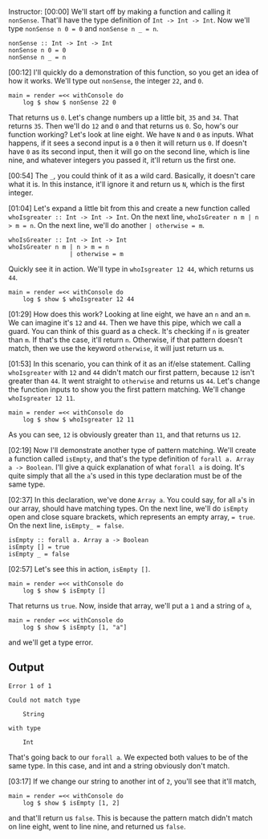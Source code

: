 Instructor: [00:00] We'll start off by making a function and calling it `nonSense`. That'll have the type definition of `Int -> Int -> Int`. Now we'll type `nonSense n 0 = 0` and `nonSense n _ = n`.

```
nonSense :: Int -> Int -> Int
nonSense n 0 = 0
nonSense n _ = n 
```

[00:12] I'll quickly do a demonstration of this function, so you get an idea of how it works. We'll type out `nonSense`, the integer `22`, and `0`. 

```
main = render =<< withConsole do
    log $ show $ nonSense 22 0
```

That returns us `0`. Let's change numbers up a little bit, `35` and `34`. That returns `35`. Then we'll do `12` and `0` and that returns us `0`. So, how's our function working? Let's look at line eight. We have `N` and `0` as inputs. What happens, if it sees a second input is a `0` then it will return us `0`. If doesn't have `0` as its second input, then it will go on the second line, which is line nine, and whatever integers you passed it, it'll return us the first one.

[00:54] The `_`, you could think of it as a wild card. Basically, it doesn't care what it is. In this instance, it'll ignore it and return us `N`, which is the first integer.

[01:04] Let's expand a little bit from this and create a new function called `whoIsgreater :: Int -> Int -> Int`. On the next line, `whoIsGreater n m | n > m = n`. On the next line, we'll do another `| otherwise = m`. 

```
whoIsGreater :: Int -> Int -> Int
whoIsGreater n m | n > m = n
                 | otherwise = m
```

Quickly see it in action. We'll type in `whoIsgreater 12 44`, which returns us `44`.

```
main = render =<< withConsole do
    log $ show $ whoIsgreater 12 44
```

[01:29] How does this work? Looking at line eight, we have an `n` and an `m`. We can imagine it's `12` and `44`. Then we have this pipe, which we call a guard. You can think of this guard as a check. It's checking if `n` is greater than `m`. If that's the case, it'll return `n`. Otherwise, if that pattern doesn't match, then we use the keyword `otherwise`, it will just return us `m`.

[01:53] In this scenario, you can think of it as an if/else statement. Calling `whoIsgreater` with `12` and `44` didn't match our first pattern, because `12` isn't greater than `44`. It went straight to `otherwise` and returns us `44`. Let's change the function inputs to show you the first pattern matching. We'll change `whoIsgreater 12 11`. 

```
main = render =<< withConsole do
    log $ show $ whoIsgreater 12 11
```

As you can see, `12` is obviously greater than `11`, and that returns us `12`.

[02:19] Now I'll demonstrate another type of pattern matching. We'll create a function called `isEmpty`, and that's the type definition of `forall a. Array a -> Boolean`. I'll give a quick explanation of what `forall a` is doing. It's quite simply that all the `a`'s used in this type declaration must be of the same type.

[02:37] In this declaration, we've done `Array a`. You could say, for all `a`'s in our array, should have matching types. On the next line, we'll do `isEmpty` open and close square brackets, which represents an empty array, `= true`. On the next line, `isEmpty_ = false`.

```
isEmpty :: forall a. Array a -> Boolean
isEmpty [] = true
isEmpty _ = false
```

[02:57] Let's see this in action, `isEmpty []`. 

```
main = render =<< withConsole do
    log $ show $ isEmpty []
```

That returns us `true`. Now, inside that array, we'll put a `1` and a string of `a`, 

```
main = render =<< withConsole do
    log $ show $ isEmpty [1, "a"]
```

and we'll get a type error. 

## Output
```
Error 1 of 1

Could not match type 

    String

with type

    Int
```

That's going back to our `forall a`. We expected both values to be of the same type. In this case, and int and a string obviously don't match.

[03:17] If we change our string to another int of `2`, you'll see that it'll match, 

```
main = render =<< withConsole do
    log $ show $ isEmpty [1, 2]
```

and that'll return us `false`. This is because the pattern match didn't match on line eight, went to line nine, and returned us `false`.